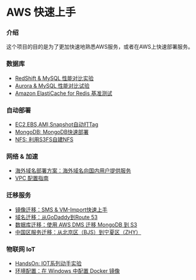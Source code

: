 # AWS 快速上手

### 介绍
这个项目的目的是为了更加快速地熟悉AWS服务，或者在AWS上快速部署服务。

### 数据库

* <a href="https://chinalabs.github.io/quickstart-guide/RedShift_MySQL.html" target="_blank">RedShift & MySQL 性能对比实验</a>
* [Aurora & MySQL 性能对比试验](database/Aurora-vs-MySQL.md)
* [Amazon ElastiCache for Redis 基准测试](redis_benchmark.md)

### 自动部署

* [EC2,EBS,AMI,Snapshot自动打Tag](EC2_Auto_Tag.md)
* [MongoDB: MongoDB快速部署](database/MangoDB.md)
* [NFS: 利用S3FS自建NFS](S3fs.md)

### 网络 & 加速

* [海外域名部署方案：海外域名向国内用户提供服务](ByPassICP.md)
* [VPC 配置指南](vpc_guide.md)

### 迁移服务

* [镜像迁移：SMS & VM-Import快速上手](SMS_vm-import.md)
* [域名迁移：从GoDaddy到Route 53](TransferDomainRoute53.md)
* [数据库迁移：使用 AWS DMS 迁移 MongoDB 到 S3](dms-mongo-to-s3.md)
* [中国区服务迁移：从北京区（BJS）到宁夏区（ZHY）](BJStoZHY.md)

### 物联网 IoT
* <a href="https://chinalabs.github.io/aws-iot-labs/" target="_blank">HandsOn: IOT系列动手实验</a>
* [环境配置：在 Windows 中配置 Docker 镜像](DockerGuide.md)

